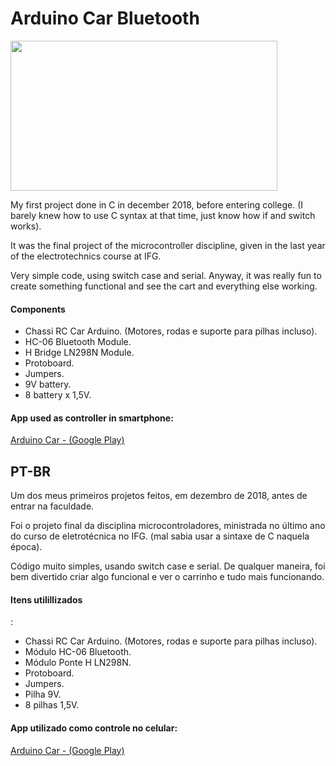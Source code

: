 # Arduino Car Bluetooth

<img src="https://raw.githubusercontent.com/lucabenetti/ArduinoCarBluetooth/master/photo.jpg" data-canonical-src="https://raw.githubusercontent.com/lucabenetti/ArduinoCarBluetooth/master/photo.jpg" width="427" height="240" />

My first project done in C in december 2018, before entering college. (I barely knew how to use C syntax at that time, just know how if and switch works).

It was the final project of the microcontroller discipline, given in the last year of the electrotechnics course at IFG. 

Very simple code, using switch case and serial. Anyway, it was really fun to create something functional and see the cart and everything else working.

<h4>Components</h4> 

- Chassi RC Car Arduino. (Motores, rodas e suporte para pilhas incluso).
- HC-06 Bluetooth Module.
- H Bridge LN298N Module.
- Protoboard.
- Jumpers.
- 9V battery.
- 8 battery x 1,5V.

<h4>App used as controller in smartphone:</h4>

[Arduino Car - (Google Play)](https://play.google.com/store/apps/details?id=com.electro_tex.bluetoothcar)

PT-BR
------

Um dos meus primeiros projetos feitos, em dezembro de 2018, antes de entrar na faculdade. 

Foi o projeto final da disciplina microcontroladores, ministrada no último ano do curso de eletrotécnica no IFG. (mal sabia usar a sintaxe de C naquela época). 

Código muito simples, usando switch case e serial. De qualquer maneira, foi bem divertido criar algo funcional e ver o carrinho e tudo mais funcionando.

<h4>Itens utilillizados</h4>:

- Chassi RC Car Arduino. (Motores, rodas e suporte para pilhas incluso).
- Módulo HC-06 Bluetooth.
- Módulo Ponte H LN298N.
- Protoboard.
- Jumpers.
- Pilha 9V.
- 8 pilhas 1,5V.

<h4>App utilizado como controle no celular:</h4>

[Arduino Car - (Google Play)](https://play.google.com/store/apps/details?id=com.electro_tex.bluetoothcar)

